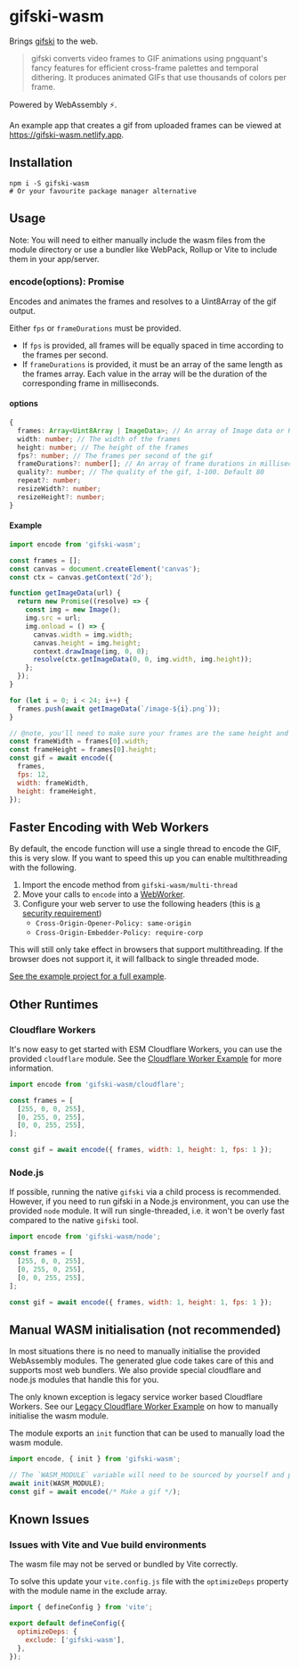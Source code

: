 # gifski-wasm

Brings [gifski](https://github.com/ImageOptim/gifski) to the web.

> gifski converts video frames to GIF animations using pngquant's fancy features for efficient cross-frame palettes and temporal dithering. It produces animated GIFs that use thousands of colors per frame.

Powered by WebAssembly ⚡️.

An example app that creates a gif from uploaded frames can be viewed at https://gifski-wasm.netlify.app.

## Installation

```shell
npm i -S gifski-wasm
# Or your favourite package manager alternative
```

## Usage

Note: You will need to either manually include the wasm files from the module directory or use a bundler like WebPack, Rollup or Vite to include them in your app/server.

### encode(options): Promise<ArrayBuffer>

Encodes and animates the frames and resolves to a Uint8Array of the gif output.

Either `fps` or `frameDurations` must be provided.

- If `fps` is provided, all frames will be equally spaced in time according to the frames per second.
- If `frameDurations` is provided, it must be an array of the same length as the frames array. Each value in the array will be the duration of the corresponding frame in milliseconds.

#### options

```typescript
{
  frames: Array<Uint8Array | ImageData>; // An array of Image data or RBGA data to encode
  width: number; // The width of the frames
  height: number; // The height of the frames
  fps?: number; // The frames per second of the gif
  frameDurations?: number[]; // An array of frame durations in milliseconds
  quality?: number; // The quality of the gif, 1-100. Default 80
  repeat?: number;
  resizeWidth?: number;
  resizeHeight?: number;
}
```

#### Example

```js
import encode from 'gifski-wasm';

const frames = [];
const canvas = document.createElement('canvas');
const ctx = canvas.getContext('2d');

function getImageData(url) {
  return new Promise((resolve) => {
    const img = new Image();
    img.src = url;
    img.onload = () => {
      canvas.width = img.width;
      canvas.height = img.height;
      context.drawImage(img, 0, 0);
      resolve(ctx.getImageData(0, 0, img.width, img.height));
    };
  });
}

for (let i = 0; i < 24; i++) {
  frames.push(await getImageData(`/image-${i}.png`));
}

// @note, you'll need to make sure your frames are the same height and width
const frameWidth = frames[0].width;
const frameHeight = frames[0].height;
const gif = await encode({
  frames,
  fps: 12,
  width: frameWidth,
  height: frameHeight,
});
```

## Faster Encoding with Web Workers

By default, the encode function will use a single thread to encode the GIF, this is very slow. If you want to speed this up you can enable multithreading with the following.

1. Import the encode method from `gifski-wasm/multi-thread`
1. Move your calls to `encode` into a [WebWorker](https://developer.mozilla.org/en-US/docs/Web/API/Web_Workers_API/Using_web_workers).
1. Configure your web server to use the following headers (this is [a security requirement](https://developer.mozilla.org/en-US/docs/Web/JavaScript/Reference/Global_Objects/SharedArrayBuffer#security_requirements))
   - `Cross-Origin-Opener-Policy: same-origin`
   - `Cross-Origin-Embedder-Policy: require-corp`

This will still only take effect in browsers that support multithreading. If the browser does not support it, it will fallback to single threaded mode.

[See the example project for a full example](/examples/simple-gif-creator/).

## Other Runtimes

### Cloudflare Workers

It's now easy to get started with ESM Cloudflare Workers, you can use the provided `cloudflare` module. See the [Cloudflare Worker Example](/examples/cloudflare-worker-esm-format) for more information.

```js
import encode from 'gifski-wasm/cloudflare';

const frames = [
  [255, 0, 0, 255],
  [0, 255, 0, 255],
  [0, 0, 255, 255],
];

const gif = await encode({ frames, width: 1, height: 1, fps: 1 });
```

### Node.js

If possible, running the native `gifski` via a child process is recommended. However, if you need to run gifski in a Node.js environment, you can use the provided `node` module. It will run single-threaded, i.e. it won't be overly fast compared to the native `gifski` tool.

```js
import encode from 'gifski-wasm/node';

const frames = [
  [255, 0, 0, 255],
  [0, 255, 0, 255],
  [0, 0, 255, 255],
];

const gif = await encode({ frames, width: 1, height: 1, fps: 1 });
```

## Manual WASM initialisation (not recommended)

In most situations there is no need to manually initialise the provided WebAssembly modules.
The generated glue code takes care of this and supports most web bundlers. We also provide special cloudflare and node.js modules that handle this for you.

The only known exception is legacy service worker based Cloudflare Workers. See our [Legacy Cloudflare Worker Example](/examples/cloudflare-worker-legacy/README.md) on how to manually initialise the wasm module.

The module exports an `init` function that can be used to manually load the wasm module.

```js
import encode, { init } from 'gifski-wasm';

// The `WASM_MODULE` variable will need to be sourced by yourself and passed as an ArrayBuffer.
await init(WASM_MODULE);
const gif = await encode(/* Make a gif */);
```

## Known Issues

### Issues with Vite and Vue build environments

The wasm file may not be served or bundled by Vite correctly.

To solve this update your `vite.config.js` file with the `optimizeDeps` property with the module name in the exclude array.

```js
import { defineConfig } from 'vite';

export default defineConfig({
  optimizeDeps: {
    exclude: ['gifski-wasm'],
  },
});
```
